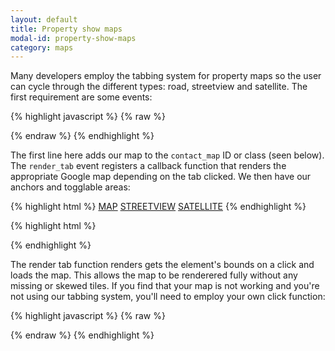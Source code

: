 ```yaml
---
layout: default
title: Property show maps
modal-id: property-show-maps
category: maps
---
```

Many developers employ the tabbing system for property maps so the user can cycle through the different types: road, streetview and satellite. The first requirement are some events:

{% highlight javascript %}
{% raw %}
<script>
 Ctesius.addConfig('small_map_element', 'contact_map')

 Ctesius.registerEvent('render_tab', function(tab_name){
  switch(tab_name){
   case 'streetview':
    {% gmap_for property as streetview in streetview %}
    break;
   case 'satellite':
    {% gmap_for property as satellite in satellite %}
    break;
   }
 });
</script>
{% endraw %}
{% endhighlight %}

The first line here adds our map to the ``contact_map`` ID or class (seen below). The ``render_tab`` event registers a callback function that renders the appropriate Google map depending on the tab clicked. We then have our anchors and togglable areas:

{% highlight html %}
<a class="selected" id="tab_map" href="#tabs/map">MAP</a>
<a id="tab_streetview" href="#tabs/streetview">STREETVIEW</a>
<a id="tab_satellite" href="#tabs/satellite">SATELLITE</a>
{% endhighlight %}

{% highlight html %}
<div id="togglable_map" class="togglable_area">
 <div id="contact_map"></div>
</div>
<div id="togglable_streetview" class="togglable_area hidden">
 <div id='streetview' class="google_map_container"></div>
</div>
<div id="togglable_satellite" class="togglable_area hidden">
 <div id='satellite' class="google_map_container"></div>
</div>
{% endhighlight %}

The render tab function renders gets the element's bounds on a click and loads the map. This allows the map to be renderered fully without any missing or skewed tiles. If you find that your map is not working and you're not using our tabbing system, you'll need to employ your own click function:

{% highlight javascript %}
{% raw %}
<script type="text/javascript">
 $('#property-detail-tabs a').on('click', function () {
  if($(this).attr('href') == '#togglable_streetview'){
   {% gmap_for property as streetview in streetview %}
  }
 });
</script>
{% endraw %}
{% endhighlight %}